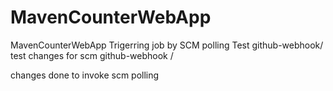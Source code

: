 # MavenCounterWebApp
MavenCounterWebApp
Trigerring job by SCM polling Test
github-webhook/
test changes for scm
github-webhook /

changes done to invoke scm polling



